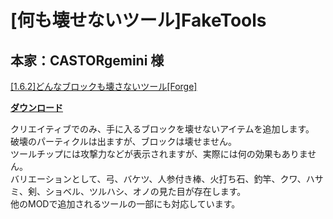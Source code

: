 # [何も壊せないツール]FakeTools
## 本家：CASTORgemini 様
[[1.6.2]どんなブロックも壊さないツール[Forge]](http://forum.minecraftuser.jp/viewtopic.php?f=13&t=1758&start=360#p118481)

[**ダウンロード**](https://github.com/eyeq/mod-1.11.2-FakeTools/releases/download/1.0/1.11.2-FakeTools-1.0.jar)

クリエイティブでのみ、手に入るブロックを壊せないアイテムを追加します。  
破壊のパーティクルは出ますが、ブロックは壊せません。  
ツールチップには攻撃力などが表示されますが、実際には何の効果もありません。  
バリエーションとして、弓、バケツ、人参付き棒、火打ち石、釣竿、クワ、ハサミ、剣、ショベル、ツルハシ、オノの見た目が存在します。  
他のMODで追加されるツールの一部にも対応しています。  

